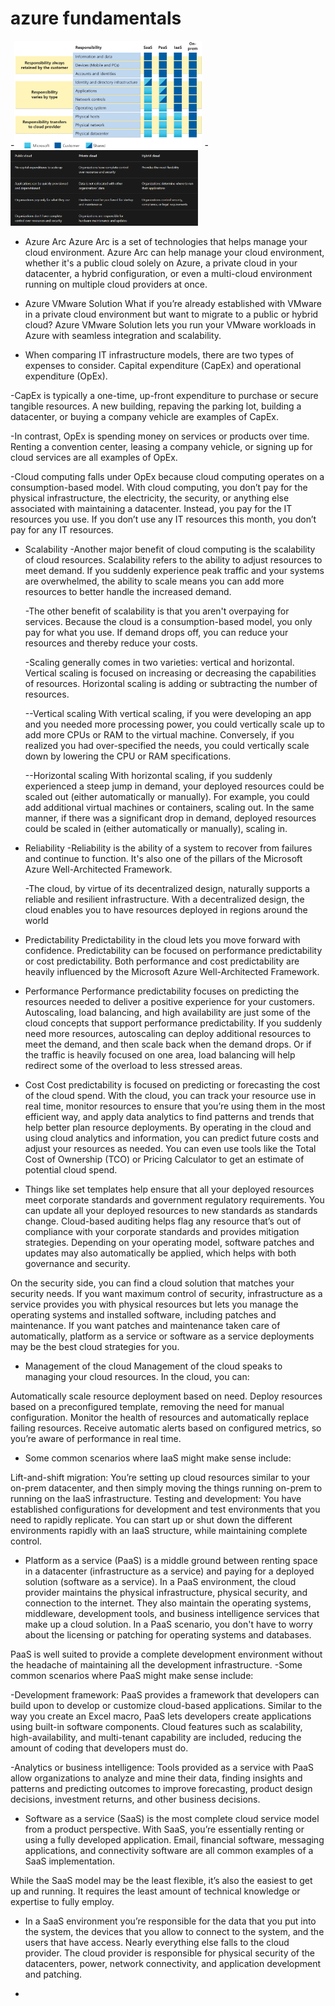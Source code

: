 # azure fundamentals

-<img src="../assets/screenshots/azure-learn-1.png" width="300">
-<img src="../assets/screenshots/CloudModels.png" width="300">
- Azure Arc
Azure Arc is a set of technologies that helps manage your cloud environment. Azure Arc can help manage your cloud environment, whether it's a public cloud solely on Azure, a private cloud in your datacenter, a hybrid configuration, or even a multi-cloud environment running on multiple cloud providers at once.

- Azure VMware Solution
What if you’re already established with VMware in a private cloud environment but want to migrate to a public or hybrid cloud? Azure VMware Solution lets you run your VMware workloads in Azure with seamless integration and scalability.

- When comparing IT infrastructure models, there are two types of expenses to consider. Capital expenditure (CapEx) and operational expenditure (OpEx).

 -CapEx is typically a one-time, up-front expenditure to purchase or secure tangible resources. A new building, repaving the parking lot, building a datacenter, or buying a company vehicle are examples of CapEx.

 -In contrast, OpEx is spending money on services or products over time. Renting a convention center, leasing a company vehicle, or signing up for cloud services are all examples of OpEx.

 -Cloud computing falls under OpEx because cloud computing operates on a consumption-based model. With cloud computing, you don’t pay for the physical infrastructure, the electricity, the security, or anything else associated with maintaining a datacenter. Instead, you pay for the IT resources you use. If you don’t use any IT resources this month, you don’t pay for any IT resources.

- Scalability
  -Another major benefit of cloud computing is the scalability of cloud resources. Scalability refers to the ability to adjust resources to meet demand. If you suddenly experience peak traffic and your systems are overwhelmed, the ability to scale means you can add more resources to better handle the increased demand.

  -The other benefit of scalability is that you aren't overpaying for services. Because the cloud is a consumption-based model, you only pay for what you use. If demand drops off, you can reduce your resources and thereby reduce your costs.

  -Scaling generally comes in two varieties: vertical and horizontal. Vertical scaling is focused on increasing or decreasing the capabilities of resources. Horizontal scaling is adding or subtracting the number of resources.
    
    --Vertical scaling
     With vertical scaling, if you were developing an app and you needed more processing power, you could vertically scale up to add more CPUs or RAM to the virtual machine. Conversely, if you realized you had over-specified the needs, you could vertically scale down by lowering the CPU or RAM specifications.

    --Horizontal scaling
     With horizontal scaling, if you suddenly experienced a steep jump in demand, your deployed resources could be scaled out (either automatically or manually). For example, you could add additional virtual machines or containers, scaling out. In the same manner, if there was a significant drop in demand, deployed resources could be scaled in (either automatically or manually), scaling in.

- Reliability
     -Reliability is the ability of a system to recover from failures and continue to function. It's also one of the pillars of the Microsoft Azure Well-Architected Framework.

    -The cloud, by virtue of its decentralized design, naturally supports a reliable and resilient infrastructure. With a decentralized design, the cloud enables you to have resources deployed in regions around the world

- Predictability
     Predictability in the cloud lets you move forward with confidence. Predictability can be focused on performance predictability or cost predictability. Both performance and cost predictability are heavily influenced by the Microsoft Azure Well-Architected Framework.

- Performance
     Performance predictability focuses on predicting the resources needed to deliver a positive experience for your customers. Autoscaling, load balancing, and high availability are just some of the cloud concepts that support performance predictability. If you suddenly need more resources, autoscaling can deploy additional resources to meet the demand, and then scale back when the demand drops. Or if the traffic is heavily focused on one area, load balancing will help redirect some of the overload to less stressed areas.

- Cost
     Cost predictability is focused on predicting or forecasting the cost of the cloud spend. With the cloud, you can track your resource use in real time, monitor resources to ensure that you’re using them in the most efficient way, and apply data analytics to find patterns and trends that help better plan resource deployments. By operating in the cloud and using cloud analytics and information, you can predict future costs and adjust your resources as needed. You can even use tools like the Total Cost of Ownership (TCO) or Pricing Calculator to get an estimate of potential cloud spend.

- Things like set templates help ensure that all your deployed resources meet corporate standards and government regulatory requirements. You can update all your deployed resources to new standards as standards change. Cloud-based auditing helps flag any resource that’s out of compliance with your corporate standards and provides mitigation strategies. Depending on your operating model, software patches and updates may also automatically be applied, which helps with both governance and security.

On the security side, you can find a cloud solution that matches your security needs. If you want maximum control of security, infrastructure as a service provides you with physical resources but lets you manage the operating systems and installed software, including patches and maintenance. If you want patches and maintenance taken care of automatically, platform as a service or software as a service deployments may be the best cloud strategies for you.

- Management of the cloud
 Management of the cloud speaks to managing your cloud resources. In the cloud, you can:

 Automatically scale resource deployment based on need.
 Deploy resources based on a preconfigured template, removing the need for manual configuration.
 Monitor the health of resources and automatically replace failing resources.
 Receive automatic alerts based on configured metrics, so you’re aware of performance in real time.

- Some common scenarios where IaaS might make sense include:

 Lift-and-shift migration: You’re setting up cloud resources similar to your on-prem datacenter, and then simply moving the things running on-prem to running on the IaaS infrastructure.
 Testing and development: You have established configurations for development and test environments that you need to rapidly replicate. You can start up or shut down the different environments rapidly with an IaaS structure, while maintaining complete control.

- Platform as a service (PaaS) is a middle ground between renting space in a datacenter (infrastructure as a service) and paying for a deployed  
 solution (software as a service). In a PaaS environment, the cloud provider maintains the physical infrastructure, physical security, and  connection to the internet. They also maintain the operating systems, middleware, development tools, and business intelligence services that make up a cloud solution. In a PaaS scenario, you don't have to worry about the licensing or patching for operating systems and databases.

 PaaS is well suited to provide a complete development environment without the headache of maintaining all the development infrastructure. 
-Some common scenarios where PaaS might make sense include:

 -Development framework: PaaS provides a framework that developers can build upon to develop or customize cloud-based applications. Similar to the way you create an Excel macro, PaaS lets developers create applications using built-in software components. Cloud features such as scalability, high-availability, and multi-tenant capability are included, reducing the amount of coding that developers must do.

 -Analytics or business intelligence: Tools provided as a service with PaaS allow organizations to analyze and mine their data, finding insights and patterns and predicting outcomes to improve forecasting, product design decisions, investment returns, and other business decisions.

- Software as a service (SaaS) is the most complete cloud service model from a product perspective. With SaaS, you’re essentially renting or using 
 a fully developed application. Email, financial software, messaging applications, and connectivity software are all common examples of a SaaS implementation.

 While the SaaS model may be the least flexible, it’s also the easiest to get up and running. It requires the least amount of technical knowledge or expertise to fully employ.

- In a SaaS environment you’re responsible for the data that you put into the system, the devices that you allow to connect to the system, and the 
 users that have access. Nearly everything else falls to the cloud provider. The cloud provider is responsible for physical security of the datacenters, power, network connectivity, and application development and patching.

-